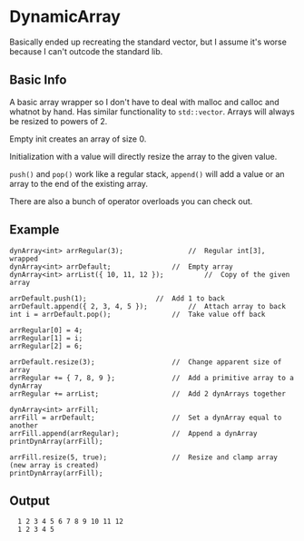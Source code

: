 # DynamicArray
Basically ended up recreating the standard vector, but I assume it's worse because I can't outcode the standard lib.

Basic Info
----------
A basic array wrapper so I don't have to deal with malloc and calloc and whatnot by hand. Has similar functionality to ``std::vector``. 
Arrays will always be resized to powers of 2.

Empty init creates an array of size 0.

Initialization with a value will directly resize the array to the given value.

``push()`` and ``pop()`` work like a regular stack, ``append()`` will add a value or an array to the end of the existing array.

There are also a bunch of operator overloads you can check out.

Example
----------
```
dynArray<int> arrRegular(3);				//	Regular int[3], wrapped
dynArray<int> arrDefault;				//	Empty array
dynArray<int> arrList({ 10, 11, 12 });			//	Copy of the given array
										
arrDefault.push(1);					//	Add 1 to back
arrDefault.append({ 2, 3, 4, 5 });			//	Attach array to back
int i = arrDefault.pop();				//	Take value off back

arrRegular[0] = 4;
arrRegular[1] = i;												
arrRegular[2] = 6;						
										
arrDefault.resize(3);					//	Change apparent size of array
arrRegular += { 7, 8, 9 };				//	Add a primitive array to a dynArray
arrRegular += arrList;					//	Add 2 dynArrays together
										
dynArray<int> arrFill;					
arrFill = arrDefault;					//	Set a dynArray equal to another
arrFill.append(arrRegular);				//	Append a dynArray					
printDynArray(arrFill);					
										
arrFill.resize(5, true);				//	Resize and clamp array (new array is created)
printDynArray(arrFill);	        
```

Output
----------
```
  1 2 3 4 5 6 7 8 9 10 11 12
  1 2 3 4 5
```
